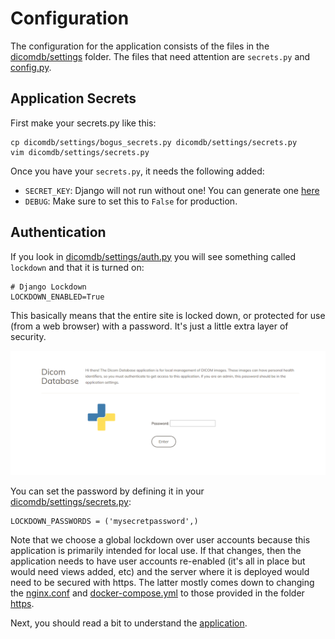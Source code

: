 # Configuration
The configuration for the application consists of the files in the [dicomdb/settings](../dicomdb/settings) folder. The files that need attention are `secrets.py` and [config.py](../dicomdb/settings/config.py).  

## Application Secrets
First make your secrets.py like this:

```
cp dicomdb/settings/bogus_secrets.py dicomdb/settings/secrets.py
vim dicomdb/settings/secrets.py
```

Once you have your `secrets.py`, it needs the following added:

 - `SECRET_KEY`: Django will not run without one! You can generate one [here](http://www.miniwebtool.com/django-secret-key-generator/)
 - `DEBUG`: Make sure to set this to `False` for production.


## Authentication
If you look in [dicomdb/settings/auth.py](../dicomdb/settings/auth.py) you will see something called `lockdown` and that it is turned on:

```
# Django Lockdown
LOCKDOWN_ENABLED=True
```

This basically means that the entire site is locked down, or protected for use (from a web browser) with a password. It's just a little extra layer of security. 

![img/dicom-database.png](img/dicom-database.png)


You can set the password by defining it in your [dicomdb/settings/secrets.py](../dicomdb/settings/secrets.py):

```
LOCKDOWN_PASSWORDS = ('mysecretpassword',)
```

Note that we choose a global lockdown over user accounts because this application is primarily intended for local use. If that changes, then the application needs to have user accounts re-enabled (it's all in place but would need views added, etc) and the server where it is deployed would need to be secured with https. The latter mostly comes down to changing the [nginx.conf](../nginx.conf) and [docker-compose.yml](../docker-compose.yml) to those provided in the folder [https](../https).

Next, you should read a bit to understand the [application](application.md).
